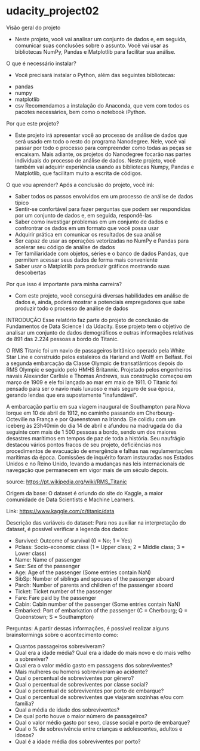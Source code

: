# udacity_project02

Visão geral do projeto
- Neste projeto, você vai analisar um conjunto de dados e, em seguida, comunicar suas conclusões sobre o assunto. Você vai usar as bibliotecas NumPy, Pandas e Matplotlib para facilitar sua análise.

O que é necessário instalar?
- Você precisará instalar o Python, além das seguintes bibliotecas:

* pandas
* numpy
* matplotlib
* csv
Recomendamos a instalação do Anaconda, que vem com todos os pacotes necessários, bem como o notebook iPython.

Por que este projeto?
- Este projeto irá apresentar você ao processo de análise de dados que será usado em todo o resto do programa Nanodegree. Nele, você vai passar por todo o processo para compreender como todas as peças se encaixam. Mais adiante, os projetos do Nanodegree focarão nas partes individuais do processo de análise de dados. Neste projeto, você também vai adquirir experiência usando as bibliotecas Numpy, Pandas e Matplotlib, que facilitam muito a escrita de códigos.

O que vou aprender?
Após a conclusão do projeto, você irá:
- Saber todos os passos envolvidos em um processo de análise de dados típico
- Sentir-se confortável para fazer perguntas que podem ser respondidas por um conjunto de dados e, em seguida, respondê-las
- Saber como investigar problemas em um conjunto de dados e confrontrar os dados em um formato que você possa usar
- Adquirir prática em comunicar os resultados de sua análise
- Ser capaz de usar as operações vetorizadas no NumPy e Pandas para acelerar seu código de análise de dados
- Ter familiaridade com objetos, séries e o banco de dados Pandas, que permitem acessar seus dados de forma mais conveniente
- Saber usar o Matplotlib para produzir gráficos mostrando suas descobertas

Por que isso é importante para minha carreira?
- Com este projeto, você conseguirá diversas habilidades em análise de dados e, ainda, poderá mostrar a potenciais empregadores que sabe produzir todo o processo de análise de dados



INTRODUÇÃO
Esse relatório faz parte do projeto de conclusão de Fundamentos de Data Science I da Udacity. Esse projeto tem o objetivo de analisar um conjunto de dados demográficos e outras informações relativas de 891 das 2.224 pessoas a bordo do Titanic.

O RMS Titanic foi um navio de passageiros britânico operado pela White Star Line e construído pelos estaleiros da Harland and Wolff em Belfast. Foi a segunda embarcação da Classe Olympic de transatlânticos depois do RMS Olympic e seguido pelo HMHS Britannic. Projetado pelos engenheiros navais Alexander Carlisle e Thomas Andrews, sua construção começou em março de 1909 e ele foi lançado ao mar em maio de 1911. O Titanic foi pensado para ser o navio mais luxuoso e mais seguro de sua época, gerando lendas que era supostamente "inafundável".

A embarcação partiu em sua viagem inaugural de Southampton para Nova Iorque em 10 de abril de 1912, no caminho passando em Cherbourg-Octeville na França e por Queenstown na Irlanda. Ele colidiu com um iceberg às 23h40min do dia 14 de abril e afundou na madrugada do dia seguinte com mais de 1 500 pessoas a bordo, sendo um dos maiores desastres marítimos em tempos de paz de toda a história. Seu naufrágio destacou vários pontos fracos de seu projeto, deficiências nos procedimentos de evacuação de emergência e falhas nas regulamentações marítimas da época. Comissões de inquérito foram instauradas nos Estados Unidos e no Reino Unido, levando a mudanças nas leis internacionais de navegação que permanecem em vigor mais de um século depois.

source: https://pt.wikipedia.org/wiki/RMS_Titanic



Origem da base:
O dataset é oriundo do site do Kaggle, a maior comunidade de Data Scientists e Machine Learners.

Link: https://www.kaggle.com/c/titanic/data



Descrição das variáveis do dataset:
Para nos auxiliar na interpretação do dataset, é possível verificar a legenda dos dados:

- Survived: Outcome of survival (0 = No; 1 = Yes)
- Pclass: Socio-economic class (1 = Upper class; 2 = Middle class; 3 = Lower class)
- Name: Name of passenger
- Sex: Sex of the passenger
- Age: Age of the passenger (Some entries contain NaN)
- SibSp: Number of siblings and spouses of the passenger aboard
- Parch: Number of parents and children of the passenger aboard
- Ticket: Ticket number of the passenger
- Fare: Fare paid by the passenger
- Cabin: Cabin number of the passenger (Some entries contain NaN)
- Embarked: Port of embarkation of the passenger (C = Cherbourg; Q = Queenstown; S = Southampton)



Perguntas:
A partir dessas informações, é possível realizar alguns brainstormings sobre o acontecimento como:

- Quantos passageiros sobreviveram?
- Qual era a idade média? Qual era a idade do mais novo e do mais velho a sobreviver?
- Qual era o valor médio gasto em passagens dos sobreviventes?
- Mais mulheres ou homens sobreviveram ao acidente?
- Qual o percentual de sobreviventes por gênero?
- Qual o percentual de sobreviventes por classe social?
- Qual o percentual de sobreviventes por porto de embarque?
- Qual o percentual de sobreviventes que viajaram sozinhas e/ou com família?
- Qual a média de idade dos sobreviventes?
- De qual porto houve o maior número de passageiros?
- Qual o valor médio gasto por sexo, classe social e porto de embarque?
- Qual o % de sobrevivência entre crianças e adolescentes, adultos e idosos?
- Qual é a idade média dos sobreviventes por porto?
